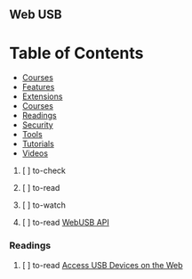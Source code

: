 ## Web USB

# Table of Contents
<!-- MarkdownTOC depth=4 -->
  - [Courses](#courses)
  - [Features](#features)
  - [Extensions](#Extensions)
  - [Courses](#courses)
  - [Readings](#readings)
  - [Security](#security)
  - [Tools](#tools)
  - [Tutorials](#tutorials)
  - [Videos](#videos)
<!-- /MarkdownTOC -->

  1. [ ] to-check []()
  1. [ ] to-read []()
  1. [ ] to-watch []()

  1. [ ] to-read [WebUSB API](https://wicg.github.io/webusb/)

### Readings

  1. [ ] to-read [Access USB Devices on the Web](https://developers.google.com/web/updates/2016/03/access-usb-devices-on-the-web)

